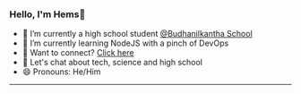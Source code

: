 ### Hello, I'm Hems👋

- 🔭 I’m currently a high school student [@Budhanilkantha School](bnks.edu.np)
- 🌱 I’m currently learning NodeJS with a pinch of DevOps
- 👯 Want to connect? [Click here](facebook.com/lnk2hems)
- 💬 Let's chat about tech, science and high school
- 😄 Pronouns: He/Him

---



